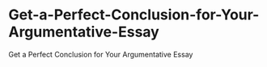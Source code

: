 # Get-a-Perfect-Conclusion-for-Your-Argumentative-Essay
Get a Perfect Conclusion for Your Argumentative Essay
